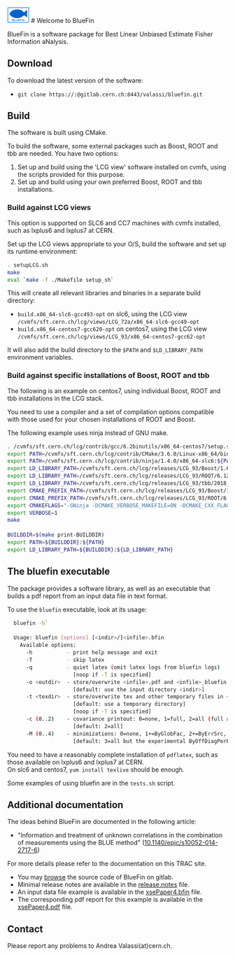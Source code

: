 <img src="utilities/BlueFinLogo.jpg"  width="10%">
# Welcome to BlueFin

BlueFin is a software package for Best Linear Unbiased Estimate Fisher Information aNalysis.

## Download

To download the latest version of the software:
- `git clone https://:@gitlab.cern.ch:8443/valassi/bluefin.git`

## Build

The software is built using CMake.

To build the software, some external packages such as Boost, ROOT and tbb are needed. You have two options:
1. Set up and build using the 'LCG view' software installed on cvmfs, using the scripts provided for this purpose.
2. Set up and build using your own preferred Boost, ROOT and tbb installations.

### Build against LCG views

This option is supported on SLC6 and CC7 machines with cvmfs installed, such as lxplus6 and lxplus7 at CERN.

Set up the LCG views appropriate to your O/S, build the software and set up its runtime environment:
```bash
. setupLCG.sh
make 
eval `make -f ./Makefile setup_sh`
```

This will create all relevant libraries and binaries in a separate build directory:
- `build.x86_64-slc6-gcc493-opt` on slc6, using the LCG view `/cvmfs/sft.cern.ch/lcg/views/LCG_72a/x86_64-slc6-gcc49-opt`
- `build.x86_64-centos7-gcc620-opt` on centos7, using the LCG view `/cvmfs/sft.cern.ch/lcg/views/LCG_93/x86_64-centos7-gcc62-opt`

It will also add the build directory to the `$PATH` and `$LD_LIBRARY_PATH` environment variables.

### Build against specific installations of Boost, ROOT and tbb

The following is an example on centos7, using individual Boost, ROOT and tbb installations in the LCG stack.  

You need to use a compiler and a set of compilation options compatible with those used for your chosen installations of ROOT and Boost.

The following example uses ninja instead of GNU make.

```bash
. /cvmfs/sft.cern.ch/lcg/contrib/gcc/6.2binutils/x86_64-centos7/setup.sh
export PATH=/cvmfs/sft.cern.ch/lcg/contrib/CMake/3.6.0/Linux-x86_64/bin:${PATH}
export PATH=/cvmfs/sft.cern.ch/lcg/contrib/ninja/1.4.0/x86_64-slc6:${PATH}
export LD_LIBRARY_PATH=/cvmfs/sft.cern.ch/lcg/releases/LCG_93/Boost/1.66.0/x86_64-centos7-gcc62-opt/lib:${LD_LIBRARY_PATH}
export LD_LIBRARY_PATH=/cvmfs/sft.cern.ch/lcg/releases/LCG_93/ROOT/6.12.06/x86_64-centos7-gcc62-opt/lib:${LD_LIBRARY_PATH}
export LD_LIBRARY_PATH=/cvmfs/sft.cern.ch/lcg/releases/LCG_93/tbb/2018_U1/x86_64-centos7-gcc62-opt/lib:${LD_LIBRARY_PATH}
export CMAKE_PREFIX_PATH=/cvmfs/sft.cern.ch/lcg/releases/LCG_93/Boost/1.66.0/x86_64-centos7-gcc62-opt:${CMAKE_PREFIX_PATH}
export CMAKE_PREFIX_PATH=/cvmfs/sft.cern.ch/lcg/releases/LCG_93/ROOT/6.12.06/x86_64-centos7-gcc62-opt:${CMAKE_PREFIX_PATH}
export CMAKEFLAGS="-GNinja -DCMAKE_VERBOSE_MAKEFILE=ON -DCMAKE_CXX_FLAGS='-std=c++14 -m64' -DCMAKE_BUILD_TYPE=Release"
export VERBOSE=1
make

BUILDDIR=$(make print-BUILDDIR)
export PATH=${BUILDDIR}:${PATH}
export LD_LIBRARY_PATH=${BUILDDIR}:${LD_LIBRARY_PATH}
```

## The bluefin executable

The package provides a software library, as well as an executable that builds a pdf report from an input data file in text format. 

To use the `bluefin` executable, look at its usage:
```bash
  bluefin -h`

  Usage: bluefin [options] [<indir>/]<infile>.bfin
    Available options:
      -h           - print help message and exit
      -T           - skip latex
      -q           - quiet latex (omit latex logs from bluefin logs)
                     [noop if -T is specified]
      -o <outdir>  - store/overwrite <infile>.pdf and <infile>_bluefin.log in <outdir>
                     [default: use the input directory <indir>]
      -t <texdir>  - store/overwrite tex and other temporary files in <texdir>
                     [default: use a temporary directory]
                     [noop if -T is specified]
      -c (0..2)    - covariance printout: 0=none, 1=full, 2=all (full and partial)
                     [default: 2=all]
      -M (0..4)    - minimizations: 0=none, 1+=ByGlobFac, 2+=ByErrSrc, 3+=ByOffDiag, 4+=ByOffDiagPerErrSrc
                     [default: 3=all but the experimental ByOffDiagPerErrSrc]
```

You need to have a reasonably complete installation of `pdflatex`, such as those available on lxplus6 and lxplus7 at CERN.  
On slc6 and centos7, `yum install texlive` should be enough.

Some examples of using bluefin are in the `tests.sh` script.

## Additional documentation

The ideas behind BlueFin are documented in the following article:
- "Information and treatment of unknown correlations in the combination of measurements using the BLUE method" ([10.1140/epjc/s10052-014-2717-6](https://doi.org/10.1140/epjc/s10052-014-2717-6))

For more details please refer to the documentation on this TRAC site.
- You may [browse](..) the source code of BlueFin on gitlab.
- Minimal release notes are available in the [release.notes](release.notes) file.
- An input data file example is available in the [xsePaper4.bfin](examples/dataXSE/xsePaper4.bfin)  file.
- The corresponding pdf report for this example is available in the [xsePaper4.pdf](examples/dataXSE/xsePaper4.pdf)  file.

## Contact

Please report any problems to Andrea Valassi(at)cern.ch.
